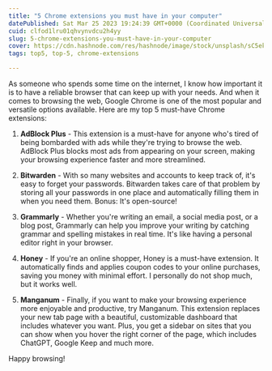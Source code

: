 ```yaml
---
title: "5 Chrome extensions you must have in your computer"
datePublished: Sat Mar 25 2023 19:24:39 GMT+0000 (Coordinated Universal Time)
cuid: clfod1lru01qhvynvdcu2h4yy
slug: 5-chrome-extensions-you-must-have-in-your-computer
cover: https://cdn.hashnode.com/res/hashnode/image/stock/unsplash/sC5ekjSF21w/upload/19d9a2f70bb4b12f841099b9ce33c3c0.jpeg
tags: top5, top-5, chrome-extensions

---
```


As someone who spends some time on the internet, I know how important it is to have a reliable browser that can keep up with your needs. And when it comes to browsing the web, Google Chrome is one of the most popular and versatile options available. Here are my top 5 must-have Chrome extensions:

1. **AdBlock Plus** - This extension is a must-have for anyone who's tired of being bombarded with ads while they're trying to browse the web. AdBlock Plus blocks most ads from appearing on your screen, making your browsing experience faster and more streamlined.
    
2. **Bitwarden** - With so many websites and accounts to keep track of, it's easy to forget your passwords. Bitwarden takes care of that problem by storing all your passwords in one place and automatically filling them in when you need them. Bonus: It's open-source!
    
3. **Grammarly** - Whether you're writing an email, a social media post, or a blog post, Grammarly can help you improve your writing by catching grammar and spelling mistakes in real time. It's like having a personal editor right in your browser.
    
4. **Honey** - If you're an online shopper, Honey is a must-have extension. It automatically finds and applies coupon codes to your online purchases, saving you money with minimal effort. I personally do not shop much, but it works well.
    
5. **Manganum** - Finally, if you want to make your browsing experience more enjoyable and productive, try Manganum. This extension replaces your new tab page with a beautiful, customizable dashboard that includes whatever you want. Plus, you get a sidebar on sites that you can show when you hover the right corner of the page, which includes ChatGPT, Google Keep and much more.
    

Happy browsing!